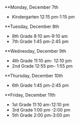 [title:Tentative Hour of Code Schedule]: /
[author:Mike Wescott]: /

**Monday, December 7th

* Kindergarten 12:15 pm-1:15 pm

**Tuesday, December 8th

* 8th Grade 8:10 am-9:10 am
* 7th Grade 1:45 pm-2:45 pm

**Wednesday, December 9th

* 4th Grade 11:10 am- 12:10 pm
* 2nd Grade 12:55 pm- 1:55 pm

**Thursday, December 10th

* 6th Grade 1:45 pm-2:45 pm

**Friday, December 11th

* 1st Grade 11:10 am-12:10 pm
* 3rd Grade 1:00 pm -2:00 pm
* 5th Grade 2:00 pm-3:00 pm
